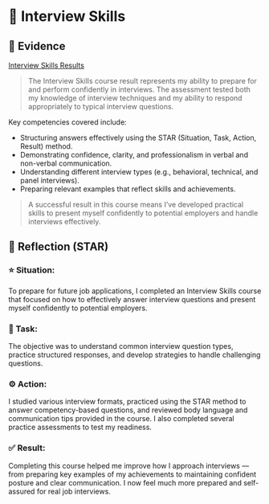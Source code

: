 # 🎤 Interview Skills

## 📎 Evidence
[Interview Skills Results](./evidence/interview-skills.pdf)  
> The Interview Skills course result represents my ability to prepare for and perform confidently in interviews. The assessment tested both my knowledge of interview techniques and my ability to respond appropriately to typical interview questions.

Key competencies covered include:
- Structuring answers effectively using the STAR (Situation, Task, Action, Result) method.
- Demonstrating confidence, clarity, and professionalism in verbal and non-verbal communication.
- Understanding different interview types (e.g., behavioral, technical, and panel interviews).
- Preparing relevant examples that reflect skills and achievements.
> A successful result in this course means I’ve developed practical skills to present myself confidently to potential employers and handle interviews effectively.

## 💬 Reflection (STAR)

### ⭐ Situation:
To prepare for future job applications, I completed an Interview Skills course that focused on how to effectively answer interview questions and present myself confidently to potential employers.

### 🎯 Task:
The objective was to understand common interview question types, practice structured responses, and develop strategies to handle challenging questions.

### ⚙️ Action:
I studied various interview formats, practiced using the STAR method to answer competency-based questions, and reviewed body language and communication tips provided in the course. I also completed several practice assessments to test my readiness.

### ✅ Result:
Completing this course helped me improve how I approach interviews — from preparing key examples of my achievements to maintaining confident posture and clear communication. I now feel much more prepared and self-assured for real job interviews.
